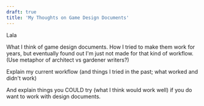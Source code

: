 ```yaml
---
draft: true
title: 'My Thoughts on Game Design Documents'
---
```


Lala

What I think of game design documents. How I tried to make them work for years, but eventually found out I'm just not made for that kind of workflow. (Use metaphor of architect vs gardener writers?)

Explain my current workflow (and things I tried in the past; what worked and didn't work)

And explain things you COULD try (what I think would work well) if you do want to work with design documents.